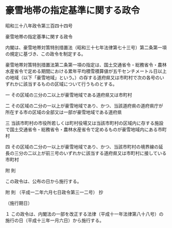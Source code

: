 # 豪雪地帯の指定基準に関する政令

昭和三十八年政令第三百四十四号

豪雪地帯の指定基準に関する政令

内閣は、豪雪地帯対策特別措置法（昭和三十七年法律第七十三号）第二条第一項の規定に基づき、この政令を制定する。

豪雪地帯対策特別措置法第二条第一項の指定は、国土交通省令・総務省令・農林水産省令で定める期間における累年平均積雪積算値が五千センチメートル日以上の地域（以下「豪雪地域」という。）の存する道府県又は市町村で次の各号のいずれかに該当するものの区域について行うものとする。

一 その区域の三分の二以上が豪雪地域である道府県又は市町村

二 その区域の二分の一以上が豪雪地域であり、かつ、当該道府県の道府県庁が所在する市の区域の全部又は一部が豪雪地域である道府県

三 当該市町村の市役所若しくは町村役場又は当該市町村の区域内に存する施設で国土交通省令・総務省令・農林水産省令で定めるものが豪雪地域内にある市町村

四 その区域の二分の一以上が豪雪地域であり、かつ、当該市町村の境界線の延長の三分の二以上が前三号のいずれかに該当する道府県又は市町村に接している市町村

附 則

この政令は、公布の日から施行する。

附 則 （平成一二年六月七日政令第三一二号） 抄

（施行期日）

１ この政令は、内閣法の一部を改正する法律（平成十一年法律第八十八号）の施行の日（平成十三年一月六日）から施行する。
